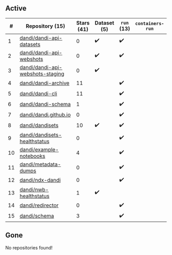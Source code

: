 ## Active
| # | Repository (15) | Stars (41) | Dataset (5) | `run` (13) | `containers-run` |
| --- | --- | --- | --- | --- | --- |
| 1 | [dandi/dandi-api-datasets](https://github.com/dandi/dandi-api-datasets) | 0 | :heavy_check_mark: | :heavy_check_mark: |  |
| 2 | [dandi/dandi-api-webshots](https://github.com/dandi/dandi-api-webshots) | 0 | :heavy_check_mark: | :heavy_check_mark: |  |
| 3 | [dandi/dandi-api-webshots-staging](https://github.com/dandi/dandi-api-webshots-staging) | 0 | :heavy_check_mark: |  |  |
| 4 | [dandi/dandi-archive](https://github.com/dandi/dandi-archive) | 11 |  | :heavy_check_mark: |  |
| 5 | [dandi/dandi-cli](https://github.com/dandi/dandi-cli) | 11 |  | :heavy_check_mark: |  |
| 6 | [dandi/dandi-schema](https://github.com/dandi/dandi-schema) | 1 |  | :heavy_check_mark: |  |
| 7 | [dandi/dandi.github.io](https://github.com/dandi/dandi.github.io) | 0 |  | :heavy_check_mark: |  |
| 8 | [dandi/dandisets](https://github.com/dandi/dandisets) | 10 | :heavy_check_mark: | :heavy_check_mark: |  |
| 9 | [dandi/dandisets-healthstatus](https://github.com/dandi/dandisets-healthstatus) | 0 |  | :heavy_check_mark: |  |
| 10 | [dandi/example-notebooks](https://github.com/dandi/example-notebooks) | 4 |  | :heavy_check_mark: |  |
| 11 | [dandi/metadata-dumps](https://github.com/dandi/metadata-dumps) | 0 |  | :heavy_check_mark: |  |
| 12 | [dandi/ndx-dandi](https://github.com/dandi/ndx-dandi) | 0 |  | :heavy_check_mark: |  |
| 13 | [dandi/nwb-healthstatus](https://github.com/dandi/nwb-healthstatus) | 1 | :heavy_check_mark: |  |  |
| 14 | [dandi/redirector](https://github.com/dandi/redirector) | 0 |  | :heavy_check_mark: |  |
| 15 | [dandi/schema](https://github.com/dandi/schema) | 3 |  | :heavy_check_mark: |  |

## Gone
No repositories found!
